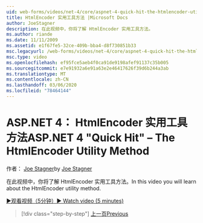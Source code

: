 ```yaml
---
uid: web-forms/videos/net-4/core/aspnet-4-quick-hit-the-htmlencoder-utility-method
title: HtmlEncoder 实用工具方法 |Microsoft Docs
author: JoeStagner
description: 在此视频中，你将了解 HtmlEncoder 实用工具方法。
ms.author: riande
ms.date: 11/11/2009
ms.assetid: e1f67fe5-32ce-409b-bba4-d8f730851b33
msc.legacyurl: /web-forms/videos/net-4/core/aspnet-4-quick-hit-the-htmlencoder-utility-method
msc.type: video
ms.openlocfilehash: ef95fce5aeb4f0ca91de9198afef91137c35b005
ms.sourcegitcommit: e7e91932a6e91a63e2e46417626f39d6b244a3ab
ms.translationtype: MT
ms.contentlocale: zh-CN
ms.lasthandoff: 03/06/2020
ms.locfileid: "78464144"
---
```

# <a name="aspnet-4-quick-hit--the-htmlencoder-utility-method"></a><span data-ttu-id="8e171-103">ASP.NET 4： HtmlEncoder 实用工具方法</span><span class="sxs-lookup"><span data-stu-id="8e171-103">ASP.NET 4 "Quick Hit" – The HtmlEncoder Utility Method</span></span>

<span data-ttu-id="8e171-104">作者： [Joe Stagner](https://github.com/JoeStagner)</span><span class="sxs-lookup"><span data-stu-id="8e171-104">by [Joe Stagner](https://github.com/JoeStagner)</span></span>

<span data-ttu-id="8e171-105">在此视频中，你将了解 HtmlEncoder 实用工具方法。</span><span class="sxs-lookup"><span data-stu-id="8e171-105">In this video you will learn about the HtmlEncoder utility method.</span></span>

[<span data-ttu-id="8e171-106">&#9654;观看视频（5分钟）</span><span class="sxs-lookup"><span data-stu-id="8e171-106">&#9654; Watch video (5 minutes)</span></span>](https://channel9.msdn.com/Blogs/ASP-NET-Site-Videos/aspnet-4-quick-hit-the-htmlencoder-utility-method)

> [!div class="step-by-step"]
> [<span data-ttu-id="8e171-107">上一页</span><span class="sxs-lookup"><span data-stu-id="8e171-107">Previous</span></span>](aspnet-4-quick-hit-predictable-client-ids.md)
